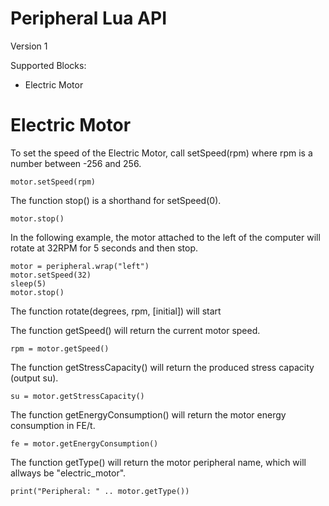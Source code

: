 # Peripheral Lua API

Version 1

Supported Blocks:
- Electric Motor

# Electric Motor

To set the speed of the Electric Motor, call setSpeed(rpm) where rpm is a number between -256 and 256.
```
motor.setSpeed(rpm)
```
The function stop() is a shorthand for setSpeed(0).
```
motor.stop()
```
In the following example, the motor attached to the left of the computer will rotate at 32RPM for 5 seconds and then stop.
```
motor = peripheral.wrap("left")
motor.setSpeed(32)
sleep(5)
motor.stop()
```

The function rotate(degrees, rpm, [initial]) will start 

The function getSpeed() will return the current motor speed.
```
rpm = motor.getSpeed()
```
The function getStressCapacity() will return the produced stress capacity (output su).
```
su = motor.getStressCapacity()
```
The function getEnergyConsumption() will return the motor energy consumption in FE/t.
```
fe = motor.getEnergyConsumption()
```
The function getType() will return the motor peripheral name, which will allways be "electric_motor".
```
print("Peripheral: " .. motor.getType())
```
